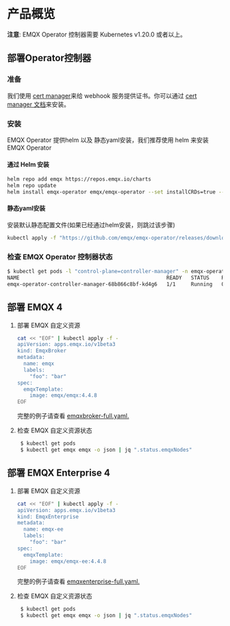 # 产品概览

**注意**: EMQX Operator 控制器需要 Kubernetes v1.20.0 或者以上。

## 部署Operator控制器

### 准备

我们使用 [cert manager](https://github.com/cert-manager/cert-manager)来给 webhook 服务提供证书。你可以通过 [cert manager 文档](https://cert-manager.io/docs/installation/)来安装。

### 安装
EMQX Operator 提供helm 以及 静态yaml安装，我们推荐使用 helm 来安装 EMQX Operator

#### 通过 Helm 安装

```bash
helm repo add emqx https://repos.emqx.io/charts
helm repo update
helm install emqx-operator emqx/emqx-operator --set installCRDs=true --namespace emqx-operator-system --create-namespace
```

#### 静态yaml安装

安装默认静态配置文件(如果已经通过helm安装，则跳过该步骤)

```bash
kubectl apply -f "https://github.com/emqx/emqx-operator/releases/download/1.2.6/emqx-operator-controller.yaml"
```

### 检查 EMQX Operator 控制器状态

```bash
$ kubectl get pods -l "control-plane=controller-manager" -n emqx-operator-system
NAME                                                READY   STATUS    RESTARTS   AGE
emqx-operator-controller-manager-68b866c8bf-kd4g6   1/1     Running   0          15s
```


## 部署 EMQX 4

1. 部署 EMQX 自定义资源

   ```bash
   cat << "EOF" | kubectl apply -f -
   apiVersion: apps.emqx.io/v1beta3
   kind: EmqxBroker
   metadata:
     name: emqx
     labels:
       "foo": "bar"
   spec:
     emqxTemplate:
       image: emqx/emqx:4.4.8
   EOF
   ```
    完整的例子请查看 [emqxbroker-full.yaml.](https://github.com/emqx/emqx-operator/blob/2.0.0/config/samples/emqx/v1beta3/emqxbroker-full.yaml)

2. 检查 EMQX 自定义资源状态

   ```bash
    $ kubectl get pods
    $ kubectl get emqx emqx -o json | jq ".status.emqxNodes"
   ```


## 部署 EMQX Enterprise 4

1. 部署 EMQX 自定义资源

   ```bash
   cat << "EOF" | kubectl apply -f -
   apiVersion: apps.emqx.io/v1beta3
   kind: EmqxEnterprise
   metadata:
     name: emqx-ee
     labels:
       "foo": "bar"
   spec:
     emqxTemplate:
       image: emqx/emqx-ee:4.4.8
   EOF
   ```
   完整的例子请查看 [emqxenterprise-full.yaml.](https://github.com/emqx/emqx-operator/blob/2.0.0/config/samples/emqx/v1beta3/emqxenterprise-full.yaml)

2. 检查 EMQX 自定义资源状态

   ```bash
    $ kubectl get pods
    $ kubectl get emqx emqx -o json | jq ".status.emqxNodes"
   ```
